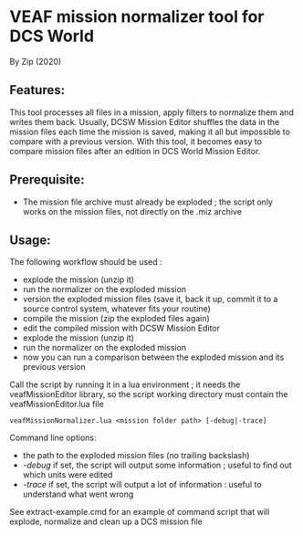 # VEAF mission normalizer tool for DCS World

By Zip (2020)

## Features:
This tool processes all files in a mission, apply filters to normalize them and writes them back.
Usually, DCSW Mission Editor shuffles the data in the mission files each time the mission is saved, making it all but impossible to compare with a previous version.
With this tool, it becomes easy to compare mission files after an edition in DCS World Mission Editor.

## Prerequisite:
* The mission file archive must already be exploded ; the script only works on the mission files, not directly on the .miz archive

## Usage:
The following workflow should be used :
* explode the mission (unzip it)
* run the normalizer on the exploded mission
* version the exploded mission files (save it, back it up, commit it to a source control system, whatever fits your routine)
* compile the mission (zip the exploded files again)
* edit the compiled mission with DCSW Mission Editor
* explode the mission (unzip it)
* run the normalizer on the exploded mission
* now you can run a comparison between the exploded mission and its previous version

Call the script by running it in a lua environment ; it needs the veafMissionEditor library, so the script working directory must contain the veafMissionEditor.lua file

```veafMissionNormalizer.lua <mission folder path> [-debug|-trace]```

Command line options:
* *<mission folder path>* the path to the exploded mission files (no trailing backslash)
* *-debug* if set, the script will output some information ; useful to find out which units were edited
* *-trace* if set, the script will output a lot of information : useful to understand what went wrong

See extract-example.cmd for an example of command script that will explode, normalize and clean up a DCS mission file
